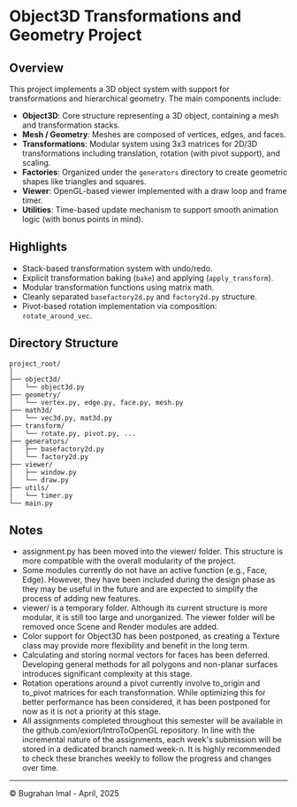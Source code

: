 # Object3D Transformations and Geometry Project

## Overview

This project implements a 3D object system with support for transformations and hierarchical geometry. The main components include:

- **Object3D**: Core structure representing a 3D object, containing a mesh and transformation stacks.
- **Mesh / Geometry**: Meshes are composed of vertices, edges, and faces.
- **Transformations**: Modular system using 3x3 matrices for 2D/3D transformations including translation, rotation (with pivot support), and scaling.
- **Factories**: Organized under the `generators` directory to create geometric shapes like triangles and squares.
- **Viewer**: OpenGL-based viewer implemented with a draw loop and frame timer.
- **Utilities**: Time-based update mechanism to support smooth animation logic (with bonus points in mind).

## Highlights

- Stack-based transformation system with undo/redo.
- Explicit transformation baking (`bake`) and applying (`apply_transform`).
- Modular transformation functions using matrix math.
- Cleanly separated `basefactory2d.py` and `factory2d.py` structure.
- Pivot-based rotation implementation via composition: `rotate_around_vec`.

## Directory Structure

```
project_root/
│
├── object3d/
│   └── object3d.py
├── geometry/
│   └── vertex.py, edge.py, face.py, mesh.py
├── math3d/
│   └── vec3d.py, mat3d.py
├── transform/
│   └── rotate.py, pivot.py, ...
├── generators/
│   ├── basefactory2d.py
│   └── factory2d.py
├── viewer/
│   ├── window.py
│   └── draw.py
├── utils/
│   └── timer.py
└── main.py
```

## Notes

- assignment.py has been moved into the viewer/ folder. This structure is more compatible with the overall modularity of the project.
- Some modules currently do not have an active function (e.g., Face, Edge). However, they have been included during the design phase as they may be useful in the future and are expected to simplify the process of adding new features.
- viewer/ is a temporary folder. Although its current structure is more modular, it is still too large and unorganized. The viewer folder will be removed once Scene and Render modules are added.
- Color support for Object3D has been postponed, as creating a Texture class may provide more flexibility and benefit in the long term.
- Calculating and storing normal vectors for faces has been deferred. Developing general methods for all polygons and non-planar surfaces introduces significant complexity at this stage.
- Rotation operations around a pivot currently involve to_origin and to_pivot matrices for each transformation. While optimizing this for better performance has been considered, it has been postponed for now as it is not a priority at this stage.
- All assignments completed throughout this semester will be available in the github.com/exiort/IntroToOpenGL repository. In line with the incremental nature of the assignments, each week's submission will be stored in a dedicated branch named week-n. It is highly recommended to check these branches weekly to follow the progress and changes over time.

---

© Bugrahan Imal - April, 2025
